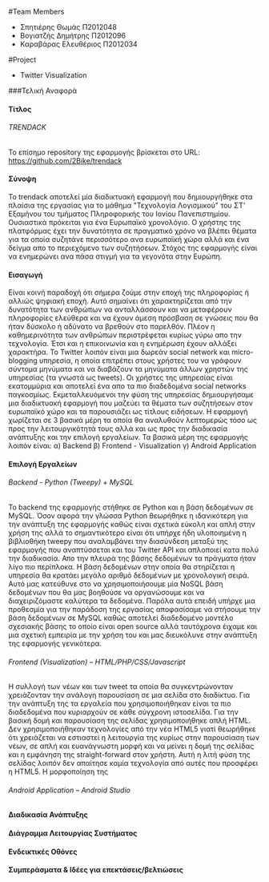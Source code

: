 #Team Members 

- Σπητιέρης Θωμάς Π2012048
- Βογιατζής Δημήτρης Π2012096
- Καραβάρας Ελευθέριος Π2012034


#Project

- Twitter Visualization

###Τελική Αναφορά
#### Τίτλος
###### TRENDACK
Το επίσημο repository της εφαρμογής βρίσκεται στο URL: https://github.com/2Bike/trendack
#### Σύνοψη
Το trendack αποτελεί μία διαδικτυακή εφαρμογή που δημιουργήθηκε στα πλαίσια της εργασίας για το μάθημα "Τεχνολογία Λογισμικού" του ΣΤ' Εξαμήνου του τμήματος Πληροφορικής του Ιονίου Πανεπιστημίου.
Ουσιαστικά πρόκειται για ένα Ευρωπαϊκό χρονολόγιο. Ο χρήστης της πλατφόρμας έχει την δυνατότητα σε πραγματικό χρόνο να βλέπει θέματα για τα οποία συζητάνε περισσότερο ανα ευρωπαϊκή χώρα αλλά και ένα δείγμα απο το περιεχόμενο των συζητήσεων. Στόχος της εφαρμογής είναι να ενημερώνει ανα πάσα στιγμή για τα γεγονότα στην Ευρώπη.
#### Εισαγωγή
Είναι κοινή παραδοχή ότι σήμερα ζούμε στην εποχή της πληροφορίας ή αλλιώς ψηφιακή εποχή. Αυτό σημαίνει ότι χαρακτηρίζεται από την δυνατότητα των ανθρώπων να ανταλλάσσουν και να μεταφέρουν πληροφορίες ελεύθερα και να έχουν άμεση πρόσβαση σε γνώσεις που θα ήταν δύσκολο ή αδύνατο να βρεθούν στο παρελθόν. Πλέον η καθημερινότητα των ανθρώπων περιστρέφεται κυρίως γύρω απο την τεχνολογία. Έτσι και η επικοινωνία και η ενημέρωση έχουν αλλάξει χαρακτήρα. Το Twitter λοιπόν είναι μια δωρεάν social network και micro-blogging υπηρεσία, η οποία επιτρέπει στους χρήστες του να γράφουν σύντομα μηνύματα και να διαβάζουν τα μηνύματα άλλων χρηστών της υπηρεσίας (τα γνωστά ως tweets). Οι χρήστες της υπηρεσίας είναι εκατομμύρια και αποτελεί ένα απο τα πιο διαδεδομένα social networks παγκοσμίως. Εκμεταλλευόμενοι την φύση της υπηρεσίας δημιουργήσαμε μια διαδικτυακή εφαρμογή που μαζεύει τα θέματα των συζητήσεων στον ευρωπαϊκό χώρο και τα παρουσιάζει ως τίτλους ειδήσεων. Η εφαρμογή χωρίζεται σε 3 βασικά μέρη τα οποία θα αναλυθούν λεπτομερώς τόσο ως προς την λειτουργικότητά τους αλλά και ως προς την διαδικασία ανάπτυξης και την επιλογή εργαλείων.
Τα βασικά μέρη της εφαρμογής λοιπόν είναι:
	α) Backend 
	β) Frontend - Visualization
	γ) Android Application

#### Επιλογή Εργαλείων
###### Backend - Python (Tweepy) + MySQL
Το backend της εφαρμογής στήθηκε σε Python και η βάση δεδομένων σε MySQL. Όσον αφορά την γλώσσα Python θεωρήθηκε η ιδανικότερη για την ανάπτυξη της εφαρμογής καθώς είναι σχετικά εύκολη και απλή στην χρήση της αλλά το σημαντικότερο είναι ότι υπήρχε ήδη υλοποιημένη η βιβλιοθήκη tweepy που αναλαμβάνει την διασύνδεση μεταξύ της εφαρμογής που αναπτύσσεται και του Twitter API και απλοποιεί κατα πολύ την διαδικασία. Απο την πλευρά της βάσης δεδομένων τα πράγματα ήταν λίγο πιο περίπλοκα. Η βάση δεδομένων στην οποία θα στηρίζεται η υπηρεσία θα κρατάει μεγάλο αριθμό δεδομένων με χρονολογική σειρά. Αυτό μας κατεύθυνε στο να χρησιμοποιήσουμε μία NoSQL βάση δεδομένων που θα μας βοηθούσε να οργανώσουμε και να διαχειριζόμαστε καλύτερα τα δεδομένα. Παρόλα αυτά επειδή υπήρχε μια προθεσμία για την παράδοση της εργασίας αποφασίσαμε να στήσουμε την βάση δεδομένων σε MySQL καθώς αποτελεί διαδεδομένο μοντέλο σχεσιακής βάσης το οποίο είναι open source αλλά ταυτόχρονα έιχαμε και μια σχετική εμπειρία με την χρήση του και μας διευκόλυνε στην ανάπτυξη της εφαρμογής γενικότερα.

###### Frontend (Visualization) – HTML/PHP/CSS/Javascript
Η συλλογή των νέων και των tweet τα οποία θα συγκεντρώνονταν χρειάζονταν την ανάλογη παρουσίαση σε μια σελίδα στο διαδίκτυο. Για την ανάπτυξη της τα εργαλεία που χρησιμοποιήθηκαν είναι τα πιο διαδεδομένα που κυριαρχούν σε κάθε σύγχρονη ιστοσελίδα. Για την βασική δομή και παρουσίαση της σελίδας χρησιμοποιήθηκε απλή HTML. Δεν χρησιμοποιήθηκαν τεχνολογίες από την νέα HTML5 γιατί θεωρήθηκε ότι χρειάζεται να εστιαστεί η λειτουργία της κυρίως στην παρουσίαση των νέων, σε απλή και ευανάγνωστη μορφή και να μείνει η δομή της σελίδας και η εμφάνηση της straight-forward στον χρήστη. Αυτή η λιτή φύση της σελίδας λοιπόν δεν απαίτησε καμία τεχνολογία από αυτές που προσφέρει η HTML5. Η μορφοποίηση της 

###### Android Application – Android Studio

#### Διαδικασία Ανάπτυξης
#### Διάγραμμα Λειτουργίας Συστήματος
#### Ενδεικτικές Οθόνες
#### Συμπεράσματα & Ιδέες για επεκτάσεις/βελτιώσεις


